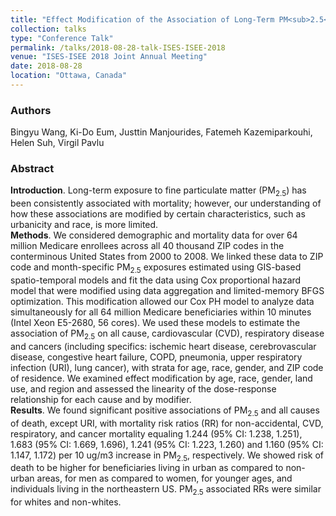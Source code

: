 ```yaml
---
title: "Effect Modification of the Association of Long-Term PM<sub>2.5</sub> Exposure and Cause-Specific Mortality: An Analysis of 64 Million U.S. Medicare Beneficiaries"
collection: talks
type: "Conference Talk"
permalink: /talks/2018-08-28-talk-ISES-ISEE-2018
venue: "ISES-ISEE 2018 Joint Annual Meeting"
date: 2018-08-28
location: "Ottawa, Canada"
---
```


### Authors
Bingyu Wang, Ki-Do Eum, Justtin Manjourides, Fatemeh Kazemiparkouhi, Helen Suh, Virgil Pavlu
### Abstract
**Introduction**. Long-term exposure to fine particulate matter (PM<sub>2.5</sub>) has been consistently associated with mortality; however, our understanding of how these associations are modified by certain characteristics, such as urbanicity and race, is more limited.  
**Methods**. We considered demographic and mortality data for over 64 million Medicare enrollees across all 40 thousand ZIP codes in the conterminous United States from 2000 to 2008. We linked these data to ZIP code and month-specific PM<sub>2.5</sub> exposures estimated using GIS-based spatio-temporal models and fit the data using Cox proportional hazard model that were modified using data aggregation and limited-memory BFGS optimization. This modification allowed our Cox PH model to analyze data simultaneously for all 64 million Medicare beneficiaries within 10 minutes (Intel Xeon E5-2680, 56 cores). We used these models to estimate the association of PM<sub>2.5</sub> on all cause, cardiovascular (CVD), respiratory disease and cancers (including specifics: ischemic heart disease, cerebrovascular disease, congestive heart failure, COPD, pneumonia, upper respiratory infection (URI), lung cancer), with strata for age, race, gender, and ZIP code of residence. We examined effect modification by age, race, gender, land use, and region and assessed the linearity of the dose-response relationship for each cause and by modifier.  
**Results**. We found significant positive associations of PM<sub>2.5</sub> and all causes of death, except URI, with mortality risk ratios (RR) for non-accidental, CVD, respiratory, and cancer mortality equaling 1.244 (95% CI: 1.238, 1.251), 1.683 (95% CI: 1.669, 1.696), 1.241 (95% CI: 1.223, 1.260) and 1.160 (95% CI: 1.147, 1.172) per 10 ug/m3 increase in PM<sub>2.5</sub>, respectively. We showed risk of death to be higher for beneficiaries living in urban as compared to non-urban areas, for men as compared to women, for younger ages, and individuals living in the northeastern US. PM<sub>2.5</sub> associated RRs were similar for whites and non-whites.

